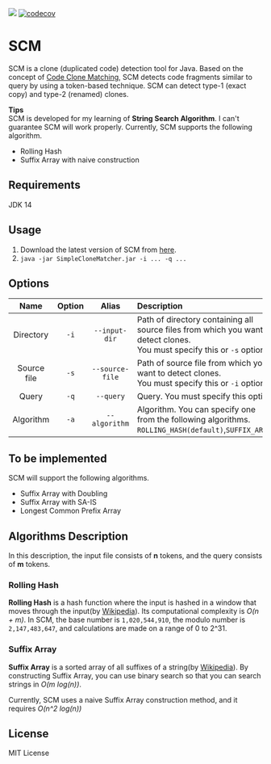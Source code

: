 ![](https://github.com/T45K/SCM/workflows/Build/badge.svg)
[![codecov](https://codecov.io/gh/T45K/SCM/branch/master/graph/badge.svg)](https://codecov.io/gh/T45K/SCM)

# SCM 
SCM is a clone (duplicated code) detection tool for Java.
Based on the concept of [Code Clone Matching](https://arxiv.org/pdf/2003.05615.pdf), SCM detects code fragments similar to query by using a token-based technique.
SCM can detect type-1 (exact copy) and type-2 (renamed) clones.

**Tips**<br>
SCM is developed for my learning of **String Search Algorithm**. 
I can't guarantee SCM will work properly.
Currently, SCM supports the following algorithm.
- Rolling Hash
- Suffix Array with naive construction

## Requirements
JDK 14

## Usage
1. Download the latest version of SCM from [here](https://github.com/T45K/SCM/releases).
2. `java -jar SimpleCloneMatcher.jar -i ... -q ...`

## Options
|Name|Option|Alias|Description|
|:-:|:-:|:-:|:-|
|Directory|`-i`|`--input-dir`|Path of directory containing all source files from which you want to detect clones.<br>You must specify this or `-s` option.|
|Source file|`-s`|`--source-file`|Path of source file from which you want to detect clones.<br>You must specify this or `-i` option|
|Query|`-q`|`--query`|Query. You must specify this option.|
|Algorithm|`-a`|`--algorithm`|Algorithm. You can specify one from the following algorithms.<br>`ROLLING_HASH(default)`,`SUFFIX_ARRAY`|

## To be implemented
SCM will support the following algorithms.
- Suffix Array with Doubling
- Suffix Array with SA-IS
- Longest Common Prefix Array

## Algorithms Description

In this description, the input file consists of **n** tokens, and the query consists of **m** tokens.

### Rolling Hash
**Rolling Hash** is a hash function where the input is hashed in a window that moves through the input(by [Wikipedia](https://en.wikipedia.org/wiki/Rolling_hash)).
Its computational complexity is *O(n + m)*.
In SCM, the base number is `1,020,544,910`, the modulo number is `2,147,483,647`, and calculations are made on a range of 0 to 2^31.

### Suffix Array
**Suffix Array** is a sorted array of all suffixes of a string(by [Wikipedia](https://en.wikipedia.org/wiki/Suffix_array)).
By constructing Suffix Array, you can use binary search so that you can search strings in *O(m log(n))*.

Currently, SCM uses a naive Suffix Array construction method, and it requires *O(n^2 log(n))*  

## License
MIT License
